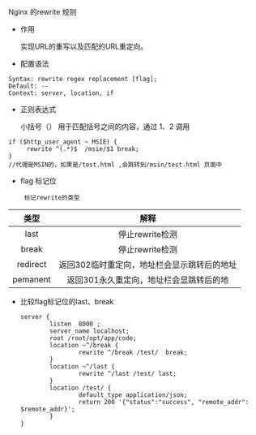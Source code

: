 Nginx 的rewrite 规则

* 作用

  实现URL的重写以及匹配的URL重定向。

* 配置语法

```
Syntax: rewrite regex replacement [flag];
Default: --
Context: server, location, if
```

* 正则表达式

     小括号（） 用于匹配括号之间的内容，通过 $1、$2 调用

```
if ($http_user_agent ~ MSIE) {
     rewrite ^(.*)$  /msie/$1 break;
}
//代理是MSIN的，如果是/test.html ,会跳转到/msin/test.html 页面中
```

* flag 标记位

       标记rewrite的类型

| 类型 | 解释 |
| :---: | :---: |
| last | 停止rewrite检测 |
| break | 停止rewrite检测 |
| redirect | 返回302临时重定向，地址栏会显示跳转后的地址 |
| pemanent | 返回301永久重定向，地址栏会显跳转后的地 |

* 比较flag标记位的last、break
  ```
  server {
          listen  8000 ;
          server_name localhost;
          root /root/opt/app/code;
          location ~^/break {
                  rewrite ^/break /test/  break;
          }
          location ~^/last {
                  rewrite ^/last /test/ last;
          }
          location /test/ {
                  default_type application/json;
                  return 200 '{"status":"success", "remote_addr": $remote_addr}';
          }
  }
  ```



